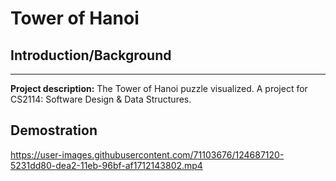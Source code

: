 # Tower of Hanoi


## Introduction/Background
---
**Project description:** The Tower of Hanoi puzzle visualized. A project for CS2114: Software Design & Data Structures.

## Demostration

https://user-images.githubusercontent.com/71103676/124687120-5231dd80-dea2-11eb-96bf-af1712143802.mp4


